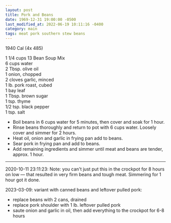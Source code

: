 ```yaml
---
layout: post
title: Pork and Beans
date: 1969-12-31 19:00:00 -0500
last_modified_at: 2022-06-19 10:11:16 -0400
category: main
tags: meat pork southern stew beans
---
```

1940 Cal (4x 485)
  
1 1/4 cups 13 Bean Soup Mix  
6 cups water  
2 Tbsp. olive oil  
1 onion, chopped  
2 cloves garlic, minced  
1 lb. pork roast, cubed  
1 bay leaf  
1 Tbsp. brown sugar  
1 tsp. thyme  
1/2 tsp. black pepper  
1 tsp. salt  

 * Boil beans in 6 cups water for 5 minutes, then cover and soak for 1 hour.
 * Rinse beans thoroughly and return to pot with 6 cups water. Loosely cover and simmer for 2 hours.
 * Heat oil, onion and garlic in frying pan add to beans.
 * Sear pork in frying pan and add to beans.
 * Add remaining ingredients and simmer until meat and beans are tender, approx. 1 hour.

---

2020-10-11 23:11:23: Note: you can't just put this in the crockpot for 8 hours on low — that resulted in very firm beans and tough meat. Simmering for 1 hour got it done.

2023-03-09: variant with canned beans and leftover pulled pork:
* replace beans with 2 cans, drained
* replace pork shoulder with 1 lb. leftover pulled pork
* saute onion and garlic in oil, then add everything to the crockpot for 6-8 hours
